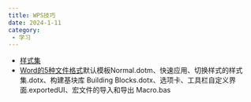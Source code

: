 ```yaml
---
title: WPS技巧
date: 2024-1-11
category:
 - 学习
---
```

- [样式集](https://www.bilibili.com/video/BV12u4y1J7Tc)
- [Word的5种文件格式](https://www.bilibili.com/video/BV1Wk4y1p79f)默认模板Normal.dotm、快速应用、切换样式的样式集.dotx、构建基块库  Building Blocks.dotx、选项卡、工具栏自定义界面.exportedUI、宏文件的导入和导出 Macro.bas
